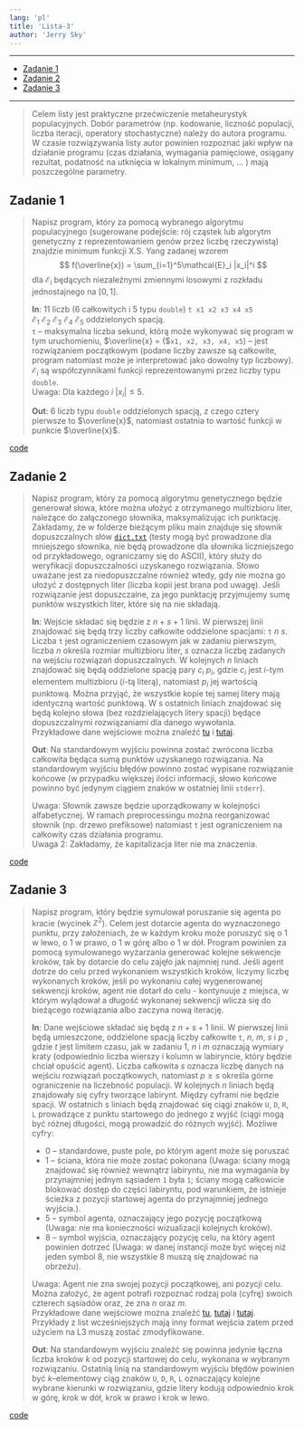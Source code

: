 ```yaml
---
lang: 'pl'
title: 'Lista-3'
author: 'Jerry Sky'
---
```


---

- [Zadanie 1](#zadanie-1)
- [Zadanie 2](#zadanie-2)
- [Zadanie 3](#zadanie-3)

---

> Celem listy jest praktyczne przećwiczenie metaheurystyk populacyjnych. Dobór parametrów (np. kodowanie, liczność populacji, liczba iteracji, operatory stochastyczne) należy do autora programu. W czasie rozwiązywania listy autor powinien rozpoznać jaki wpływ na działanie programu (czas działania, wymagania pamięciowe, osiągany rezultat, podatność na utknięcia w lokalnym minimum, … ) mają poszczególne parametry.

## Zadanie 1

> Napisz program, który za pomocą wybranego algorytmu populacyjnego (sugerowane podejście: rój cząstek lub algorytm genetyczny z reprezentowaniem genów przez liczbę rzeczywistą) znajdzie minimum funkcji X.S. Yang zadanej wzorem
> $$
> f(\overline{x}) = \sum_{i=1}^5\mathcal{E}_i |x_i|^i
> $$
> dla $\mathcal{E}_i$ będących niezależnymi zmiennymi losowymi z rozkładu jednostajnego na $[0, 1]$.
>
> **In**: 11 liczb (6 całkowitych i 5 typu `double`) `t x1 x2 x3 x4 x5` $\mathcal{E}_1~ \mathcal{E}_2~ \mathcal{E}_3~ \mathcal{E}_4~ \mathcal{E}_5$ oddzielonych spacją.\
> `t` – maksymalna liczba sekund, którą może wykonywać się program w tym uruchomieniu, $\overline{x} = ($`x1, x2, x3, x4, x5`$)$ – jest rozwiązaniem początkowym (podane liczby zawsze są całkowite, program natomiast może je interpretować jako dowolny typ liczbowy). $\mathcal{E}_i$ są współczynnikami funkcji reprezentowanymi przez liczby typu `double`.\
> Uwaga: Dla każdego $i$ $|x_i| \le 5$.
>
> **Out**: 6 liczb typu `double` oddzielonych spacją, z czego cztery pierwsze to $\overline{x}$, natomiast ostatnia to wartość funkcji w punkcie $\overline{x}$.

[code](z1/main.py)

## Zadanie 2

> Napisz program, który za pomocą algorytmu genetycznego będzie generował słowa, które można ułożyć z otrzymanego multizbioru liter, należące do załączonego słownika, maksymalizując ich punktację. Zakładamy, że w folderze bieżącym pliku main znajduje się słownik dopuszczalnych słów [`dict.txt`](z2/dict.txt) (testy mogą być prowadzone dla mniejszego słownika, nie będą prowadzone dla słownika liczniejszego od przykładowego, ograniczamy się do ASCII), który służy do weryfikacji dopuszczalności uzyskanego rozwiązania. Słowo uważane jest za niedopuszczalne również wtedy, gdy nie można go ułożyć z dostępnych liter (liczba kopii jest brana pod uwagę). Jeśli rozwiązanie jest dopuszczalne, za jego punktację przyjmujemy sumę punktów wszystkich liter, które się na nie składają.
>
> **In**: Wejście składać się będzie z $n + s + 1$ linii. W pierwszej linii znajdować się będą trzy liczby całkowite oddzielone spacjami: `t` $n$ $s$. Liczba `t` jest ograniczeniem czasowym jak w zadaniu pierwszym, liczba $n$ określa rozmiar multizbioru liter, $s$ oznacza liczbę zadanych na wejściu rozwiązań dopuszczalnych. W kolejnych $n$ liniach znajdować się będą oddzielone spacją pary $c_i$ $p_i$, gdzie $c_i$ jest $i$-tym elementem multizbioru ($i$-tą literą), natomiast $p_i$ jej wartością punktową. Można przyjąć, że wszystkie kopie tej samej litery mają identyczną wartość punktową. W $s$ ostatnich liniach znajdować się będą kolejno słowa (bez rozdzielających litery spacji) będące dopuszczalnymi rozwiązaniami dla danego wywołania.\
> Przykładowe dane wejściowe można znaleźć [tu](z2/l3z2a.txt) i [tutaj](z2/l3z2b.txt).
>
> **Out**: Na standardowym wyjściu powinna zostać zwrócona liczba całkowita będąca sumą punktów uzyskanego rozwiązania. Na standardowym wyjściu błędów powinno zostać wypisane rozwiązanie końcowe (w przypadku większej ilości informacji, słowo końcowe powinno być jedynym ciągiem znaków w ostatniej linii `stderr`).
>
> Uwaga: Słownik zawsze będzie uporządkowany w kolejności alfabetycznej. W ramach preprocessingu można reorganizować słownik (np. drzewo prefiksowe) natomiast `t` jest ograniczeniem na całkowity czas działania programu.\
> Uwaga 2: Zakładamy, że kapitalizacja liter nie ma znaczenia.

[code](z2/main.py)

## Zadanie 3

> Napisz program, który będzie symulował poruszanie się agenta po kracie (wycinek $\mathbb{Z}^2$). Celem jest dotarcie agenta do wyznaczonego punktu, przy założeniach, że w każdym kroku może poruszyć się o $1$ w lewo, o $1$ w prawo, o $1$ w górę albo o $1$ w dół. Program powinien za pomocą symulowanego wyżarzania generować kolejne sekwencje kroków, tak by dotarcie do celu zajęło jak najmniej rund. Jeśli agent dotrze do celu przed wykonaniem wszystkich kroków, liczymy liczbę wykonanych kroków, jeśli po wykonaniu całej wygenerowanej sekwencji kroków, agent nie dotarł do celu - kontynuuje z miejsca, w którym wylądował a długość wykonanej sekwencji wlicza się do bieżącego rozwiązania albo zaczyna nową iterację.
>
> **In**: Dane wejściowe składać się będą z $n + s + 1$ linii. W pierwszej linii będą umieszczone, oddzielone spacją liczby całkowite `t`, $n$, $m$, $s$ i $p$ , gdzie $t$ jest limitem czasu, jak w zadaniu 1, $n$ i $m$ oznaczają wymiary kraty (odpowiednio liczba wierszy i kolumn w labiryncie, który będzie chciał opuścić agent). Liczba całkowita $s$ oznacza liczbę danych na wejściu rozwiązań początkowych, natomiast $p \ge s$ określa górne ograniczenie na liczebność populacji. W kolejnych $n$ liniach będą znajdowały się cyfry tworzące labirynt. Między cyframi nie będzie spacji. W ostatnich s liniach będą znajdować się ciągi znaków `U`, `D`, `R`, `L` prowadzące z punktu startowego do jednego z wyjść (ciągi mogą być różnej długości, mogą prowadzić do różnych wyjść). Możliwe cyfry:
> - 0 – standardowe, puste pole, po którym agent może się poruszać
> - 1 – ściana, która nie może zostać pokonana (Uwaga: ściany mogą znajdować się również wewnątrz labiryntu, nie ma wymagania by przynajmniej jednym sąsiadem `1` była `1`; ściany mogą całkowicie blokować dostęp do części labiryntu, pod warunkiem, że istnieje ścieżka z pozycji startowej agenta do przynajmniej jednego wyjścia.).
> - 5 – symbol agenta, oznaczający jego pozycję początkową (Uwaga: nie ma konieczności wizualizacji kolejnych kroków).
> - 8 – symbol wyjścia, oznaczający pozycję celu, na który agent powinien dotrzeć (Uwaga: w danej instancji może być więcej niż jeden symbol 8, nie wszystkie 8 muszą się znajdować na obrzeżu).
>
> Uwaga: Agent nie zna swojej pozycji początkowej, ani pozycji celu. Można założyć, że agent potrafi rozpoznać rodzaj pola (cyfrę) swoich czterech sąsiadów oraz, że zna $n$ oraz $m$.\
> Przykładowe dane wejściowe można znaleźć [tu](z3/l3z3a.txt), [tutaj](z3/l3z3b.txt) i [tutaj](z3/l3z3c.txt). Przykłady z list wcześniejszych mają inny format wejścia zatem przed użyciem na L3 muszą zostać zmodyfikowane.
>
> **Out**: Na standardowym wyjściu znaleźć się powinna jedynie łączna liczba kroków $k$ od pozycji startowej do celu, wykonana w wybranym rozwiązaniu. Ostatnią linią na standardowym wyjściu błędów powinien być $k$–elementowy ciąg znaków `U`, `D`, `R`, `L` oznaczający kolejne wybrane kierunki w rozwiązaniu, gdzie litery kodują odpowiednio krok w górę, krok w dół, krok w prawo i krok w lewo.

[code](z3/main.py)
